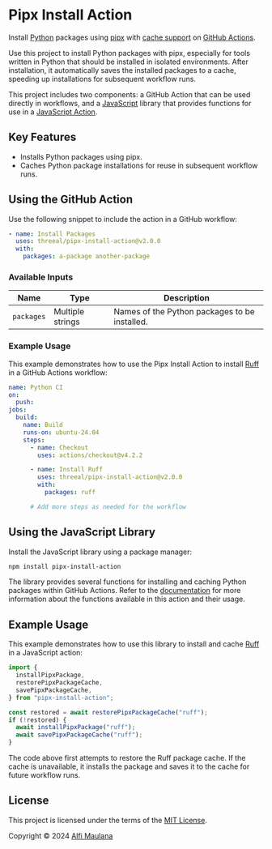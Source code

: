 # Pipx Install Action

Install [Python](https://www.python.org/) packages using [pipx](https://pipx.pypa.io/stable/) with [cache support](https://docs.github.com/en/actions/using-workflows/caching-dependencies-to-speed-up-workflows) on [GitHub Actions](https://github.com/features/actions).

Use this project to install Python packages with pipx, especially for tools written in Python that should be installed in isolated environments.
After installation, it automatically saves the installed packages to a cache, speeding up installations for subsequent workflow runs.

This project includes two components: a GitHub Action that can be used directly in workflows, and a [JavaScript](https://developer.mozilla.org/en-US/docs/Web/JavaScript) library that provides functions for use in a [JavaScript Action](https://docs.github.com/en/actions/sharing-automations/creating-actions/creating-a-javascript-action).

## Key Features

- Installs Python packages using pipx.
- Caches Python package installations for reuse in subsequent workflow runs.

## Using the GitHub Action

Use the following snippet to include the action in a GitHub workflow:

```yaml
- name: Install Packages
  uses: threeal/pipx-install-action@v2.0.0
  with:
    packages: a-package another-package
```

### Available Inputs

| Name       | Type             | Description                                   |
| ---------- | ---------------- | --------------------------------------------- |
| `packages` | Multiple strings | Names of the Python packages to be installed. |

### Example Usage

This example demonstrates how to use the Pipx Install Action to install [Ruff](https://pypi.org/project/ruff/) in a GitHub Actions workflow:

```yaml
name: Python CI
on:
  push:
jobs:
  build:
    name: Build
    runs-on: ubuntu-24.04
    steps:
      - name: Checkout
        uses: actions/checkout@v4.2.2

      - name: Install Ruff
        uses: threeal/pipx-install-action@v2.0.0
        with:
          packages: ruff

      # Add more steps as needed for the workflow
```

## Using the JavaScript Library

Install the JavaScript library using a package manager:

```bash
npm install pipx-install-action
```

The library provides several functions for installing and caching Python packages within GitHub Actions. Refer to the [documentation](https://threeal.github.io/pipx-install-action/) for more information about the functions available in this action and their usage.

## Example Usage

This example demonstrates how to use this library to install and cache [Ruff](https://pypi.org/project/ruff/) in a JavaScript action:

```js
import {
  installPipxPackage,
  restorePipxPackageCache,
  savePipxPackageCache,
} from "pipx-install-action";

const restored = await restorePipxPackageCache("ruff");
if (!restored) {
  await installPipxPackage("ruff");
  await savePipxPackageCache("ruff");
}
```

The code above first attempts to restore the Ruff package cache. If the cache is unavailable, it installs the package and saves it to the cache for future workflow runs.

## License

This project is licensed under the terms of the [MIT License](./LICENSE).

Copyright © 2024 [Alfi Maulana](https://github.com/threeal/)
